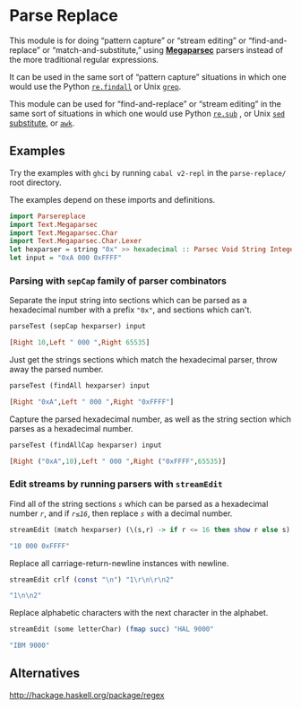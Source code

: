 # Parse Replace

This module is for doing “pattern capture” or
“stream editing” or “find-and-replace” or “match-and-substitute,” using
[__Megaparsec__](http://hackage.haskell.org/package/megaparsec)
parsers instead of the more traditional regular expressions.

It can be used
in the same sort of “pattern capture” situations in which
one would
use the Python
[`re.findall`](https://docs.python.org/3/library/re.html#re.findall)
or
Unix [`grep`](https://www.gnu.org/software/grep/).

This module can be used for “find-and-replace” or “stream editing” in the
same sort of situations in which
one would use Python
[`re.sub`](https://docs.python.org/3/library/re.html#re.sub)
, or Unix
[`sed` substitute](https://www.gnu.org/software/sed/manual/html_node/The-_0022s_0022-Command.html),
or
[`awk`](https://www.gnu.org/software/gawk/manual/gawk.html).


## Examples

Try the examples with `ghci` by
running `cabal v2-repl` in the `parse-replace/`
root directory.

The examples depend on these imports and definitions.

```haskell
import Parsereplace
import Text.Megaparsec
import Text.Megaparsec.Char
import Text.Megaparsec.Char.Lexer
let hexparser = string "0x" >> hexadecimal :: Parsec Void String Integer
let input = "0xA 000 0xFFFF"
```

### Parsing with `sepCap` family of parser combinators

Separate the input string into sections which can be parsed as a hexadecimal
number with a prefix `"0x"`, and sections which can't.

```haskell
parseTest (sepCap hexparser) input
```
```haskell
[Right 10,Left " 000 ",Right 65535]
```

Just get the strings sections which match the hexadecimal parser, throw away
the parsed number.

```haskell
parseTest (findAll hexparser) input
```
```haskell
[Right "0xA",Left " 000 ",Right "0xFFFF"]
```

Capture the parsed hexadecimal number, as well as the string section which
parses as a hexadecimal number.

```haskell
parseTest (findAllCap hexparser) input
```
```haskell
[Right ("0xA",10),Left " 000 ",Right ("0xFFFF",65535)]
```

### Edit streams by running parsers with `streamEdit`

Find all of the string sections *`s`* which can be parsed as a
hexadecimal number *`r`*,
and if *`r≤16`*, then replace *`s`* with a decimal number.

```haskell
streamEdit (match hexparser) (\(s,r) -> if r <= 16 then show r else s) input
```
```haskell
"10 000 0xFFFF"
```

Replace all carriage-return-newline instances with newline.

```haskell
streamEdit crlf (const "\n") "1\r\n\r\n2"
```
```haskell
"1\n\n2"
```

Replace alphabetic characters with the next character in the alphabet.

```haskell
streamEdit (some letterChar) (fmap succ) "HAL 9000"
```
```haskell
"IBM 9000"
```

## Alternatives

<http://hackage.haskell.org/package/regex>



